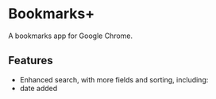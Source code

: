 Bookmarks+
=====================

A bookmarks app for Google Chrome.

## Features

- Enhanced search, with more fields and sorting, including:
 - date added



